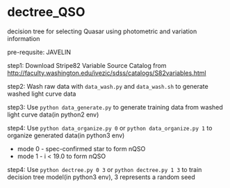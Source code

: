 # dectree_QSO
decision tree for selecting Quasar using photometric and variation information

pre-requsite: JAVELIN

step1: Download Stripe82 Variable Source Catalog from http://faculty.washington.edu/ivezic/sdss/catalogs/S82variables.html

step2: Wash raw data with `data_wash.py` and `data_wash.sh` to generate washed light curve data

step3: Use `python data_generate.py` to generate training data from washed light curve data(in python2 env)

step4: Use `python data_organize.py 0` or `python data_organize.py 1` to organize generated data(in python3 env)
- mode 0 - spec-confirmed star to form nQSO
- mode 1 - i < 19.0 to form nQSO

step4: Use `python dectree.py 0 3` or `python dectree.py 1 3` to train decision tree model(in python3 env), 3 represents a random seed
